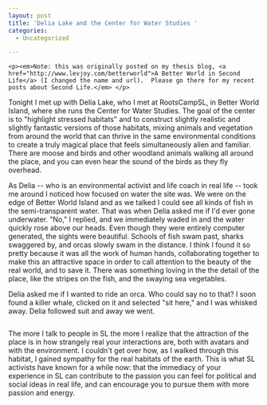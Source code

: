 ```yaml
---
layout: post
title: 'Delia Lake and the Center for Water Studies '
categories:
  - Uncategorized

---
```



    <p><em>Note: this was originally posted on my thesis blog, <a href="http://www.levjoy.com/betterworld">A Better World in Second Life</a> (I changed the name and url).  Please go there for my recent posts about Second Life.</em> </p>  

<p>Tonight I met up with Delia Lake, who I met at RootsCampSL, in Better World Island, where she runs the Center for Water Studies.  The goal of the center is to "highlight stressed habitats" and to construct slightly realistic and slightly fantastic versions of those habitats, mixing animals and vegetation from around the world that can thrive in the same environmental conditions to create a truly magical place that feels simultaneously alien and familiar.  There are moose and birds and other woodland animals walking all around the place, and you can even hear the sound of the birds as they fly overhead. </p> 

<p>As Delia -- who is an environmental activist and life coach in real life -- took me around I noticed how focused on water the site was.  We were on the edge of Better World Island and as we talked I could see all kinds of fish in the semi-transparent water.  That was when Delia asked me if I'd ever gone underwater.  "No," I replied, and we immediately waded in and the water quickly rose above our heads.  Even though they were entirely computer generated, the sights were beautiful.  Schools of fish swam past, sharks swaggered by, and orcas slowly swam in the distance.  I think I found it so pretty because it was all the work of human hands, collaborating together to make this an attractive space in order to call attention to the beauty of the real world, and to save it.  There was something loving in the the detail of the place, like the stripes on the fish, and the swaying sea vegetables.</p> 

<p>Delia asked me if I wanted to ride an orca.  Who could say no to that?  I soon found a killer whale, clicked on it and selected "sit here," and I was whisked away.  Delia followed suit and away we went.</p>       

<div class='p_embed p_image_embed'>
<img alt="" src="http://levjoy.com/betterworld/wp-content/uploads/2007/02/orca.png" />
</div>
        

<p>The more I talk to people in SL the more I realize that the attraction of the place is in how strangely real your interactions are, both with avatars and with the environment.  I couldn't get over how, as I walked through this habitat, I gained sympathy for the real habitats of the earth.  This is what SL activists have known for a while now: that the immediacy of your experience in SL can contribute to the passion you can feel for political and social ideas in real life, and can encourage you to pursue them with more passion and energy. </p>
  
